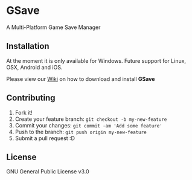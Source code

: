 # GSave
A Multi-Platform Game Save Manager

## Installation

At the moment it is only available for Windows. Future support for Linux, OSX, Android and iOS.

Please view our [Wiki](https://github.com/techabyte/Arclight-Origins/wiki) on how to download and install **GSave**

## Contributing

1. Fork it!
2. Create your feature branch: `git checkout -b my-new-feature`
3. Commit your changes: `git commit -am 'Add some feature'`
4. Push to the branch: `git push origin my-new-feature`
5. Submit a pull request :D

## License

GNU General Public License v3.0
